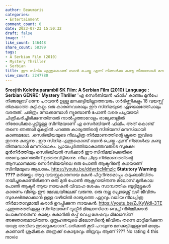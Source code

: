```yaml
---
author: Beaumaris
categories:
- Entertainment
comment_count: 0
date: 2023-07-23 15:50:32
draft: false
image: ''
like_count: 146448
share_count: 58399
tags:
- A Serbian Film (2010)
- Mystery Thriller
- Serbian
title: ഈ സിനിമ എന്തുകൊണ്ട് ബാൻ ചെയ്തു എന്ന് നിങ്ങൾക്കു കണ്ടു തീരുമ്പോൾ മനസിലാകും
view_count: 2247780
---
```


**Sreejith Kolothuparambil SK** **Film: A Serbian Film (2010)** **Language : Serbian** **GENRE : Mystery Thriller** 'എ സെർബിയൻ ഫിലിം' കാണും മുൻപേ നിങ്ങളോട് ഒന്നേ പറയാൻ ഉള്ളു മനക്കട്ടിയില്ലാത്തവരും ഗർഭിണ്ണികളും 18 വയസ്സ് തികയാത്ത കുട്ടികളും ഒരു കാരണവശാലും ഈ സിനിമയുടെ ഏഴയലത്ത്പോലും വരരുത്. ചരിത്രം നോക്കുമ്പോൾ ന്യൂബോൺ പോൺ വരെ പച്ചയായി ചിത്രീകരിച്ചിരിക്കുന്നതിനാൽ നാൽപ്പത്താറോളം രാജ്യങ്ങളിൽ നിരോധിക്കപ്പെട്ടിട്ടുള്ള സിനിമയാണ് എ സെർബിയൻ ഫിലിം. [](https://cdn.boolokam.com/articles/2023/07/ffqq.png)അത് കൊണ്ട് തന്നെ ഞങ്ങൾ മുകളിൽ പറഞ്ഞ കാര്യത്തിന്റെ സീരിയസ് മനസിലായി കാണുമലോ. .സെർബിയയുടെ നീലച്ചിത്ര നിർമ്മാണത്തിന്റെ ക്രൂരത ഇവിടെ തുറന്നു കാട്ടുന്നു . ഈ സിനിമ എന്തുകൊണ്ട് ബാൻ ചെയ്തു എന്ന് നിങ്ങൾക്കു കണ്ടു തീരുമ്പോൾ മനസിലാകും. പ്രായപൂർത്തിയാകാത്തവരുടെ സുരക്ഷ മുൻനിർത്തിയും സെർബിയൻ സർക്കാർ ഈ സിനിമയ്‌ക്കെതിരെ അന്വേഷണത്തിന് ഉത്തരവിട്ടിരുന്നു. നീല ചിത്ര നിർമാണത്തിന്റെ ആസ്ഥാനമായ സെർബിയയിലെ ഒരു പോൺ ആക്ടറിന്റെ കഥയാണ് സിനിമയുടെ ആധാരം. https://youtu.be/ddwrbcMmzlc **Statutory Warning ????** മരിജയ്ക്കും ആറു വയസ്സുകാരനായ മകൻ പീറ്ററിനുമൊപ്പം കുടുംബജീവിതം നയിച്ചുകൊണ്ടിരിക്കുന്ന ഒരു മുൻ പോൺ ആക്റ്ററായിരുന്നു മിലോസ്.മുൻകാല പോൺ ആക്ടർ ആയ നായകൻ വിവാഹ ശേഷം സാമ്പത്തിക ബുദ്ദിമുട്ടുകൾ കാരണം വീണ്ടും ഈ മേഖലയിലേക്ക്‌ വരുന്നു. ഒരു നല്ല പ്രൊജക്റ്റ്‌ വഴി ജീവിതം സുരക്ഷിതമാക്കാൻ ഉള്ള വഴിയിൽ രാജ്യത്തെ ഏറ്റവും വലിയ നീലച്ചിത്ര നിർമാതാവുമായി കരാർ ഉറപ്പിക്കുന്ന നായകൻ. https://youtu.be/ZJXyWdl-3TE ഏതുതരത്തിലുള്ള സിനിമയാണ് വുക്മീർ മിലോസിനെ വെച്ച് നിർമ്മിക്കാൻ പോകുന്നതെന്ന കാര്യം കരാറിൽ ഒപ്പ് വെച്ച ശേഷവും മിലോസിന്‌ അജ്ഞാതമായിരുന്നു. ദുരൂഹതയുടെ മിലോസിന്റെ ജീവിതം തന്നെ മാറ്റിമറിക്കുന്ന യാത്ര അവിടെ തുടങ്ങുകയാണ്..ഒരിക്കൽ കൂടി പറയുന്നു മനക്കട്ടിയുള്ളവർ മാത്രം കാണാൻ ശ്രമിക്കുക അത്രക്ക് കൊടുരവും തീവ്രവും ആണ് ???? No rating 4 this movie